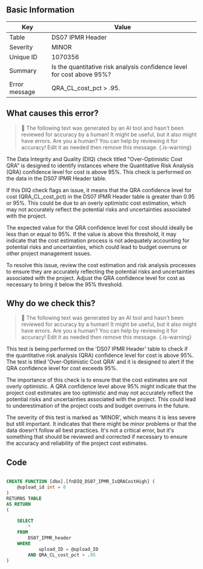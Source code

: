 ## Basic Information
| Key         | Value          |
|-------------|----------------|
| Table       | DS07 IPMR Header |
| Severity    | MINOR |
| Unique ID   | 1070356   |
| Summary     | Is the quantitative risk analysis confidence level for cost above 95%? |
| Error message | QRA_CL_cost_pct > .95. |

## What causes this error?

> :robot: The following text was generated by an AI tool and hasn't been reviewed for accuracy by a human! It might be useful, but it also might have errors. Are you a human? You can help by reviewing it for accuracy! Edit it as needed then remove this message.
{.is-warning}

The Data Integrity and Quality (DIQ) check titled "Over-Optimistic Cost QRA" is designed to identify instances where the Quantitative Risk Analysis (QRA) confidence level for cost is above 95%. This check is performed on the data in the DS07 IPMR Header table.

If this DIQ check flags an issue, it means that the QRA confidence level for cost (QRA_CL_cost_pct) in the DS07 IPMR Header table is greater than 0.95 or 95%. This could be due to an overly optimistic cost estimation, which may not accurately reflect the potential risks and uncertainties associated with the project.

The expected value for the QRA confidence level for cost should ideally be less than or equal to 95%. If the value is above this threshold, it may indicate that the cost estimation process is not adequately accounting for potential risks and uncertainties, which could lead to budget overruns or other project management issues. 

To resolve this issue, review the cost estimation and risk analysis processes to ensure they are accurately reflecting the potential risks and uncertainties associated with the project. Adjust the QRA confidence level for cost as necessary to bring it below the 95% threshold.
## Why do we check this?

> :robot: The following text was generated by an AI tool and hasn't been reviewed for accuracy by a human! It might be useful, but it also might have errors. Are you a human? You can help by reviewing it for accuracy! Edit it as needed then remove this message.
{.is-warning}

This test is being performed on the 'DS07 IPMR Header' table to check if the quantitative risk analysis (QRA) confidence level for cost is above 95%. The test is titled 'Over-Optimistic Cost QRA' and it is designed to alert if the QRA confidence level for cost exceeds 95%. 

The importance of this check is to ensure that the cost estimates are not overly optimistic. A QRA confidence level above 95% might indicate that the project cost estimates are too optimistic and may not accurately reflect the potential risks and uncertainties associated with the project. This could lead to underestimation of the project costs and budget overruns in the future. 

The severity of this test is marked as 'MINOR', which means it is less severe but still important. It indicates that there might be minor problems or that the data doesn't follow all best practices. It's not a critical error, but it's something that should be reviewed and corrected if necessary to ensure the accuracy and reliability of the project cost estimates.
## Code

```sql

CREATE FUNCTION [dbo].[fnDIQ_DS07_IPMR_IsQRACostHigh] (
	@upload_id int = 0
)
RETURNS TABLE
AS RETURN
(
	
	SELECT 
		*
	FROM
		DS07_IPMR_header
	WHERE
			upload_ID = @upload_ID
		AND QRA_CL_cost_pct > .95
)
```
